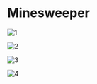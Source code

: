 # Minesweeper


![1](https://user-images.githubusercontent.com/23118503/33665696-7ab47f24-daa0-11e7-8846-accff8e2ff24.PNG)


![2](https://user-images.githubusercontent.com/23118503/33665751-a1f46c66-daa0-11e7-9266-34b39e1dd65a.PNG)


![3](https://user-images.githubusercontent.com/23118503/33665701-7da0037a-daa0-11e7-8209-3a8d7049e163.PNG)


![4](https://user-images.githubusercontent.com/23118503/33665704-7ec84e9c-daa0-11e7-8327-62911e4afb6e.PNG)
